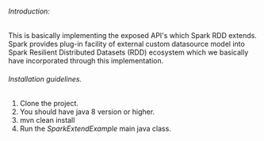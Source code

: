 ###### Introduction:
This is basically implementing the exposed API's which Spark RDD extends. Spark provides plug-in facility of external custom datasource model into Spark Resilient Distributed Datasets (RDD) ecosystem which we basically have incorporated through this implementation. 
 
###### Installation guidelines.
1. Clone the project.
2. You should have java 8 version or higher.
3. mvn clean install
4. Run the *SparkExtendExample* main java class.
